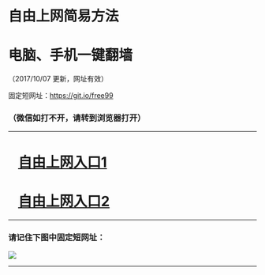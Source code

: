 ﻿# 自由上网简易方法

# 电脑、手机一键翻墙

（2017/10/07 更新，网址有效）

固定短网址：https://git.io/free99

### （微信如打不开，请转到浏览器打开）


***





# &nbsp;&nbsp; <a href="http://ft647426483.fwq-tz-1001.info/fwqtz01.html?t=100700120189 " target="_blank">自由上网入口1</a>
# &nbsp;&nbsp; <a href="http://ft1030123024.fwq-tz-1002.info/fwqtz02.html?t=100700121843 " target="_blank">自由上网入口2</a>
***

### 请记住下图中固定短网址：

<img src="https://s3-us-west-2.amazonaws.com/fwq-1001/yjfq-20170905okok.png" /> 


***

